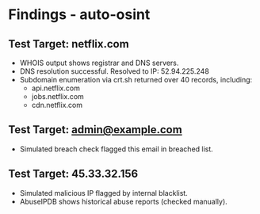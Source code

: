 # Findings - auto-osint

## Test Target: netflix.com

- WHOIS output shows registrar and DNS servers.
- DNS resolution successful. Resolved to IP: 52.94.225.248
- Subdomain enumeration via crt.sh returned over 40 records, including:
  - api.netflix.com
  - jobs.netflix.com
  - cdn.netflix.com

## Test Target: admin@example.com

- Simulated breach check flagged this email in breached list.

## Test Target: 45.33.32.156

- Simulated malicious IP flagged by internal blacklist.
- AbuseIPDB shows historical abuse reports (checked manually).
